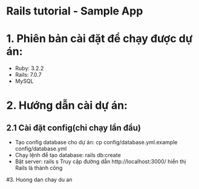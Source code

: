 # Rails tutorial - Sample App

# 1. Phiên bản cài đặt để chạy được dự án:
- Ruby: 3.2.2
- Rails: 7.0.7
- MySQL

# 2. Hướng dẫn cài dự án:
## 2.1 Cài đặt config(chỉ chạy lần đầu)
- Tạo config database cho dự án: cp config/database.yml.example config/database.yml
- Chạy lệnh để tạo database: rails db:create
- Bật server: rails s
Truy cập đường dẫn http://localhost:3000/ hiển thị Rails là thành công


#3. Huong dan chay du an

